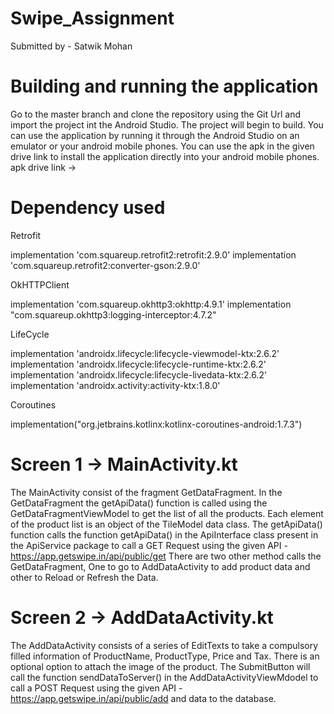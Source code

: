 # Swipe_Assignment
Submitted by - Satwik Mohan

# Building and running the application
Go to the master branch and clone the repository using the Git Url and import the project int the Android Studio. The project will begin to build.
You can use the application by running it through the Android Studio on an emulator or your android mobile phones.
You can use the apk in the given drive link to install the application directly into your android mobile phones.
apk drive link ->

# Dependency used
Retrofit

implementation 'com.squareup.retrofit2:retrofit:2.9.0'
implementation 'com.squareup.retrofit2:converter-gson:2.9.0'

OkHTTPClient 

implementation 'com.squareup.okhttp3:okhttp:4.9.1'
implementation "com.squareup.okhttp3:logging-interceptor:4.7.2"

LifeCycle 

implementation 'androidx.lifecycle:lifecycle-viewmodel-ktx:2.6.2'
implementation 'androidx.lifecycle:lifecycle-runtime-ktx:2.6.2'
implementation 'androidx.lifecycle:lifecycle-livedata-ktx:2.6.2'
implementation 'androidx.activity:activity-ktx:1.8.0'

Coroutines 

implementation("org.jetbrains.kotlinx:kotlinx-coroutines-android:1.7.3")

# Screen 1 -> MainActivity.kt
The MainActivity consist of the fragment GetDataFragment. In the GetDataFragment the getApiData() function is called using the GetDataFragmentViewModel to get the list of all the products. Each element of the product list is an object of the TileModel data class.
The getApiData() function calls the function getApiData() in the ApiInterface class present in the ApiService package to call a GET Request using the given API - https://app.getswipe.in/api/public/get
There are two other method calls the GetDataFragment, One to go to AddDataActivity to add product data and other to Reload or Refresh the Data.

# Screen 2 -> AddDataActivity.kt
The AddDataActivity consists of a series of EditTexts to take a compulsory filled information of ProductName, ProductType, Price and Tax. There is an optional option to attach the image of the product. The SubmitButton will call the function sendDataToServer() in the AddDataActivityViewMdodel to call a POST Request using the given API - https://app.getswipe.in/api/public/add and data to the database.
